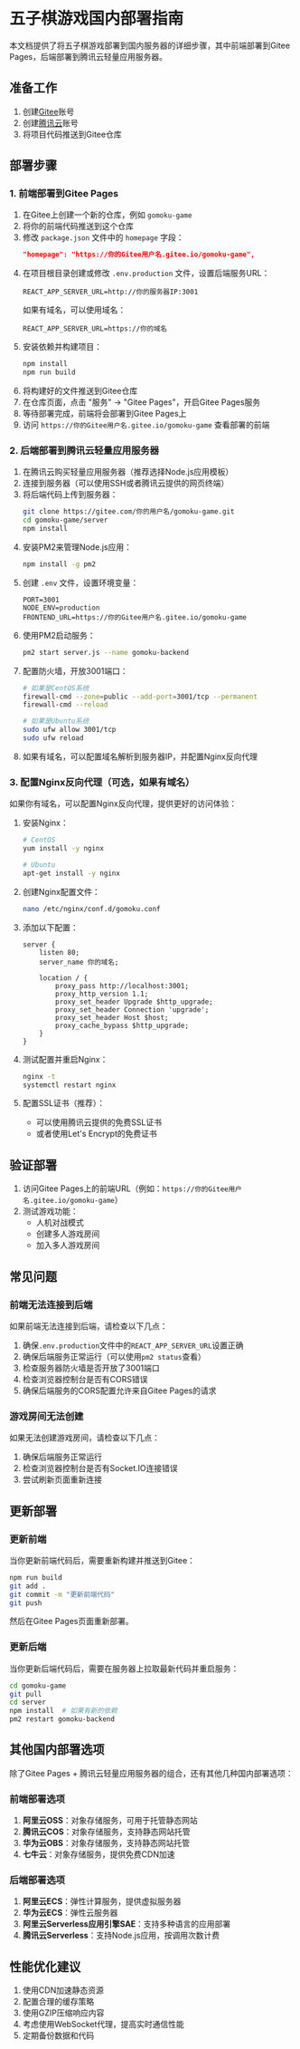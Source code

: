 # 五子棋游戏国内部署指南

本文档提供了将五子棋游戏部署到国内服务器的详细步骤，其中前端部署到Gitee Pages，后端部署到腾讯云轻量应用服务器。

## 准备工作

1. 创建[Gitee](https://gitee.com)账号
2. 创建[腾讯云](https://cloud.tencent.com)账号
3. 将项目代码推送到Gitee仓库

## 部署步骤

### 1. 前端部署到Gitee Pages

1. 在Gitee上创建一个新的仓库，例如 `gomoku-game`
2. 将你的前端代码推送到这个仓库
3. 修改 `package.json` 文件中的 `homepage` 字段：
   ```json
   "homepage": "https://你的Gitee用户名.gitee.io/gomoku-game",
   ```
4. 在项目根目录创建或修改 `.env.production` 文件，设置后端服务URL：
   ```
   REACT_APP_SERVER_URL=http://你的服务器IP:3001
   ```
   如果有域名，可以使用域名：
   ```
   REACT_APP_SERVER_URL=https://你的域名
   ```
5. 安装依赖并构建项目：
   ```bash
   npm install
   npm run build
   ```
6. 将构建好的文件推送到Gitee仓库
7. 在仓库页面，点击 "服务" -> "Gitee Pages"，开启Gitee Pages服务
8. 等待部署完成，前端将会部署到Gitee Pages上
9. 访问 `https://你的Gitee用户名.gitee.io/gomoku-game` 查看部署的前端

### 2. 后端部署到腾讯云轻量应用服务器

1. 在腾讯云购买轻量应用服务器（推荐选择Node.js应用模板）
2. 连接到服务器（可以使用SSH或者腾讯云提供的网页终端）
3. 将后端代码上传到服务器：
   ```bash
   git clone https://gitee.com/你的用户名/gomoku-game.git
   cd gomoku-game/server
   npm install
   ```
4. 安装PM2来管理Node.js应用：
   ```bash
   npm install -g pm2
   ```
5. 创建 `.env` 文件，设置环境变量：
   ```
   PORT=3001
   NODE_ENV=production
   FRONTEND_URL=https://你的Gitee用户名.gitee.io/gomoku-game
   ```
6. 使用PM2启动服务：
   ```bash
   pm2 start server.js --name gomoku-backend
   ```
7. 配置防火墙，开放3001端口：
   ```bash
   # 如果是CentOS系统
   firewall-cmd --zone=public --add-port=3001/tcp --permanent
   firewall-cmd --reload
   
   # 如果是Ubuntu系统
   sudo ufw allow 3001/tcp
   sudo ufw reload
   ```
8. 如果有域名，可以配置域名解析到服务器IP，并配置Nginx反向代理

### 3. 配置Nginx反向代理（可选，如果有域名）

如果你有域名，可以配置Nginx反向代理，提供更好的访问体验：

1. 安装Nginx：
   ```bash
   # CentOS
   yum install -y nginx
   
   # Ubuntu
   apt-get install -y nginx
   ```

2. 创建Nginx配置文件：
   ```bash
   nano /etc/nginx/conf.d/gomoku.conf
   ```

3. 添加以下配置：
   ```nginx
   server {
       listen 80;
       server_name 你的域名;
       
       location / {
           proxy_pass http://localhost:3001;
           proxy_http_version 1.1;
           proxy_set_header Upgrade $http_upgrade;
           proxy_set_header Connection 'upgrade';
           proxy_set_header Host $host;
           proxy_cache_bypass $http_upgrade;
       }
   }
   ```

4. 测试配置并重启Nginx：
   ```bash
   nginx -t
   systemctl restart nginx
   ```

5. 配置SSL证书（推荐）：
   - 可以使用腾讯云提供的免费SSL证书
   - 或者使用Let's Encrypt的免费证书

## 验证部署

1. 访问Gitee Pages上的前端URL（例如：`https://你的Gitee用户名.gitee.io/gomoku-game`）
2. 测试游戏功能：
   - 人机对战模式
   - 创建多人游戏房间
   - 加入多人游戏房间

## 常见问题

### 前端无法连接到后端

如果前端无法连接到后端，请检查以下几点：

1. 确保`.env.production`文件中的`REACT_APP_SERVER_URL`设置正确
2. 确保后端服务正常运行（可以使用`pm2 status`查看）
3. 检查服务器防火墙是否开放了3001端口
4. 检查浏览器控制台是否有CORS错误
5. 确保后端服务的CORS配置允许来自Gitee Pages的请求

### 游戏房间无法创建

如果无法创建游戏房间，请检查以下几点：

1. 确保后端服务正常运行
2. 检查浏览器控制台是否有Socket.IO连接错误
3. 尝试刷新页面重新连接

## 更新部署

### 更新前端

当你更新前端代码后，需要重新构建并推送到Gitee：

```bash
npm run build
git add .
git commit -m "更新前端代码"
git push
```

然后在Gitee Pages页面重新部署。

### 更新后端

当你更新后端代码后，需要在服务器上拉取最新代码并重启服务：

```bash
cd gomoku-game
git pull
cd server
npm install  # 如果有新的依赖
pm2 restart gomoku-backend
```

## 其他国内部署选项

除了Gitee Pages + 腾讯云轻量应用服务器的组合，还有其他几种国内部署选项：

### 前端部署选项

1. **阿里云OSS**：对象存储服务，可用于托管静态网站
2. **腾讯云COS**：对象存储服务，支持静态网站托管
3. **华为云OBS**：对象存储服务，支持静态网站托管
4. **七牛云**：对象存储服务，提供免费CDN加速

### 后端部署选项

1. **阿里云ECS**：弹性计算服务，提供虚拟服务器
2. **华为云ECS**：弹性云服务器
3. **阿里云Serverless应用引擎SAE**：支持多种语言的应用部署
4. **腾讯云Serverless**：支持Node.js应用，按调用次数计费

## 性能优化建议

1. 使用CDN加速静态资源
2. 配置合理的缓存策略
3. 使用GZIP压缩响应内容
4. 考虑使用WebSocket代理，提高实时通信性能
5. 定期备份数据和代码 